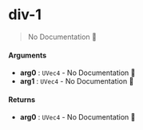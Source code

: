 # div\-1

> No Documentation 🚧

#### Arguments

- **arg0** : `UVec4` \- No Documentation 🚧
- **arg1** : `UVec4` \- No Documentation 🚧

#### Returns

- **arg0** : `UVec4` \- No Documentation 🚧